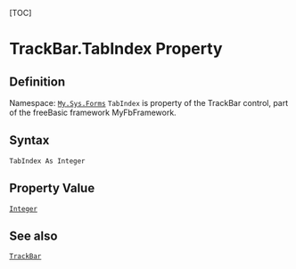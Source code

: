 [TOC]
# TrackBar.TabIndex Property

## Definition
Namespace: [`My.Sys.Forms`](My.Sys.Forms.md)
`TabIndex` is property of the TrackBar control, part of the freeBasic framework MyFbFramework.
## Syntax
```freeBasic
TabIndex As Integer
```
## Property Value
[`Integer`]("https://www.freebasic.net/wiki/KeyPgInteger")
## See also
[`TrackBar`](TrackBar.md)
